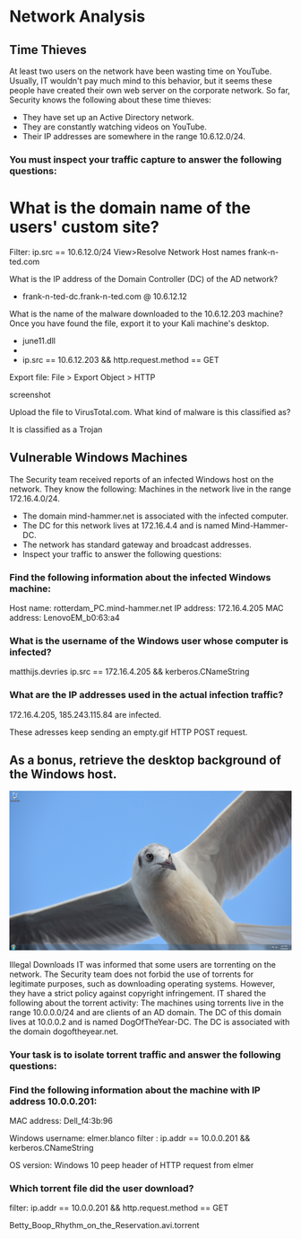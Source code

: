 # Network Analysis

## Time Thieves

At least two users on the network have been wasting time on YouTube. Usually, IT wouldn't pay much mind to this behavior, but it seems these people have created their own web server on the corporate network. So far, Security knows the following about these time thieves:
   
   - They have set up an Active Directory network.
   - They are constantly watching videos on YouTube.
   - Their IP addresses are somewhere in the range 10.6.12.0/24.

### You must inspect your traffic capture to answer the following questions:

 # What is the domain name of the users' custom site?

 Filter: ip.src == 10.6.12.0/24 
 View>Resolve Network Host names 
 frank-n-ted.com
 
 What is the IP address of the Domain Controller (DC) of the AD network?

   - frank-n-ted-dc.frank-n-ted.com @ 10.6.12.12

 What is the name of the malware downloaded to the 10.6.12.203 machine? Once you have found the file, export it to your Kali machine's desktop.

   - june11.dll
   - 
   - ip.src == 10.6.12.203 && http.request.method == GET
 
 Export file: File > Export Object > HTTP

screenshot

 
 Upload the file to VirusTotal.com. What kind of malware is this classified as?
 
 It is classified as a Trojan
 
 
## Vulnerable Windows Machines
The Security team received reports of an infected Windows host on the network. They know the following:
Machines in the network live in the range 172.16.4.0/24.
  - The domain mind-hammer.net is associated with the infected computer.
  - The DC for this network lives at 172.16.4.4 and is named Mind-Hammer-DC.
  - The network has standard gateway and broadcast addresses.
  - Inspect your traffic to answer the following questions:
### Find the following information about the infected Windows machine:
Host name: rotterdam_PC.mind-hammer.net
IP address: 172.16.4.205
MAC address: LenovoEM_b0:63:a4

### What is the username of the Windows user whose computer is infected?

matthijs.devries
ip.src == 172.16.4.205 && kerberos.CNameString
 
### What are the IP addresses used in the actual infection traffic?
 
 172.16.4.205, 185.243.115.84 are infected. 
 
 These adresses keep sending an empty.gif HTTP POST request. 
 
 
## As a bonus, retrieve the desktop background of the Windows host.

![Desktop Image](Images/desktop-background)

Illegal Downloads
IT was informed that some users are torrenting on the network. The Security team does not forbid the use of torrents for legitimate purposes, such as downloading operating systems. However, they have a strict policy against copyright infringement.
IT shared the following about the torrent activity:
The machines using torrents live in the range 10.0.0.0/24 and are clients of an AD domain.
The DC of this domain lives at 10.0.0.2 and is named DogOfTheYear-DC.
The DC is associated with the domain dogoftheyear.net.

### Your task is to isolate torrent traffic and answer the following questions:

### Find the following information about the machine with IP address 10.0.0.201:

MAC address: Dell_f4:3b:96

Windows username: elmer.blanco filter : ip.addr == 10.0.0.201 && kerberos.CNameString

OS version: Windows 10 peep header of HTTP request from elmer

### Which torrent file did the user download?

filter: ip.addr == 10.0.0.201 && http.request.method == GET

Betty_Boop_Rhythm_on_the_Reservation.avi.torrent
